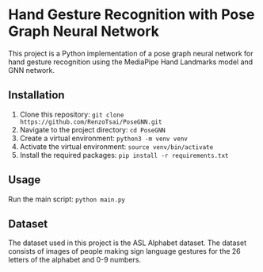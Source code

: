 # Hand Gesture Recognition with Pose Graph Neural Network
This project is a Python implementation of a pose graph neural network for hand gesture recognition using the MediaPipe Hand Landmarks model and GNN network.

## Installation
1. Clone this repository: `git clone https://github.com/RenzoTsai/PoseGNN.git`
2. Navigate to the project directory: `cd PoseGNN`
3. Create a virtual environment: `python3 -m venv venv`
4. Activate the virtual environment: `source venv/bin/activate`
5. Install the required packages: `pip install -r requirements.txt`

## Usage
Run the main script: `python main.py`

## Dataset
The dataset used in this project is the ASL Alphabet dataset. The dataset consists of images of people making sign language gestures for the 26 letters of the alphabet and 0-9 numbers.